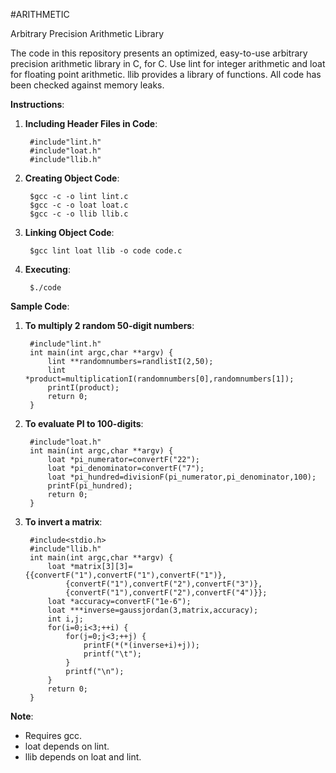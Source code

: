 #ARITHMETIC

Arbitrary Precision Arithmetic Library

The code in this repository presents an optimized, easy-to-use arbitrary
precision arithmetic library in C, for C. Use lint for integer arithmetic and
loat for floating point arithmetic. llib provides a library of functions. All
code has been checked against memory leaks.

**Instructions**:

1. **Including Header Files in Code**:

		#include"lint.h"
		#include"loat.h"
		#include"llib.h"

2. **Creating Object Code**:

		$gcc -c -o lint lint.c
		$gcc -c -o loat loat.c
		$gcc -c -o llib llib.c

3. **Linking Object Code**:

		$gcc lint loat llib -o code code.c

4. **Executing**:

		$./code

**Sample Code**:

1. **To multiply 2 random 50-digit numbers**:

		#include"lint.h"
		int main(int argc,char **argv) {
			lint **randomnumbers=randlistI(2,50);
			lint *product=multiplicationI(randomnumbers[0],randomnumbers[1]);
			printI(product);
			return 0;
		}

2. **To evaluate PI to 100-digits**:

		#include"loat.h"
		int main(int argc,char **argv) {
			loat *pi_numerator=convertF("22");
			loat *pi_denominator=convertF("7");
			loat *pi_hundred=divisionF(pi_numerator,pi_denominator,100);
			printF(pi_hundred);
			return 0;
		}

3. **To invert a matrix**:

		#include<stdio.h>
		#include"llib.h"
		int main(int argc,char **argv) {
			loat *matrix[3][3]={{convertF("1"),convertF("1"),convertF("1")},
				{convertF("1"),convertF("2"),convertF("3")},
				{convertF("1"),convertF("2"),convertF("4")}};
			loat *accuracy=convertF("1e-6");
			loat ***inverse=gaussjordan(3,matrix,accuracy);
			int i,j;
			for(i=0;i<3;++i) {
				for(j=0;j<3;++j) {
					printF(*(*(inverse+i)+j));
					printf("\t");
				}
				printf("\n");
			}
			return 0;
		}

**Note**:

* Requires gcc.
* loat depends on lint.
* llib depends on loat and lint.
